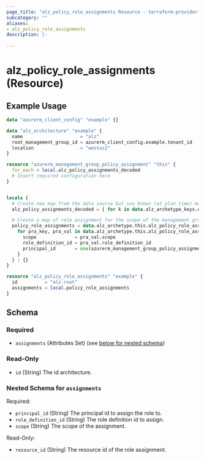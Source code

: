 ```yaml
---
page_title: "alz_policy_role_assignments Resource - terraform-provider-alz"
subcategory: ""
aliases:
- alz_policy_role_assignments
description: |-
  
---
```


# alz_policy_role_assignments (Resource)



## Example Usage

```terraform
data "azurerm_client_config" "example" {}

data "alz_architecture" "example" {
  name                     = "alz"
  root_management_group_id = azurerm_client_config.example.tenant_id
  location                 = "westus2"
}

resource "azurerm_management_group_policy_assignment" "this" {
  for_each = local.alz_policy_assignments_decoded
  # Insert required configuration here
}


locals {
  # Create new map from the data source but use known (at plan time) map keys from `alz_archetype_keys`
  alz_policy_assignments_decoded = { for k in data.alz_archetype_keys.example.alz_policy_assignment_keys : k => jsondecode(data.alz_archetype.this.alz_policy_assignments[k]) }

  # Create a map of role assignment for the scope of the management group
  policy_role_assignments = data.alz_archetype.this.alz_policy_role_assignments != null ? {
    for pra_key, pra_val in data.alz_archetype.this.alz_policy_role_assignments : pra_key => {
      scope              = pra_val.scope
      role_definition_id = pra_val.role_definition_id
      principal_id       = one(azurerm_management_group_policy_assignment.example[pra_val.assignment_name].identity).principal_id
    }
  } : {}
}

resource "alz_policy_role_assignments" "example" {
  id          = "alz-root"
  assignments = local.policy_role_assignments
}
```

<!-- schema generated by tfplugindocs -->
## Schema

### Required

- `assignments` (Attributes Set) (see [below for nested schema](#nestedatt--assignments))

### Read-Only

- `id` (String) The id architecture.

<a id="nestedatt--assignments"></a>
### Nested Schema for `assignments`

Required:

- `principal_id` (String) The principal id to assign the role to.
- `role_definition_id` (String) The role definition id to assign.
- `scope` (String) The scope of the assignment.

Read-Only:

- `resource_id` (String) The resource id of the role assignment.
